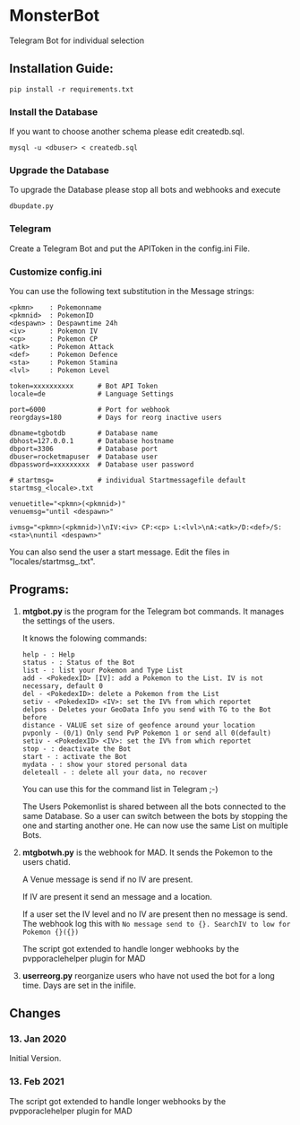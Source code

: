# MonsterBot

Telegram Bot for individual selection

## Installation Guide:

```
pip install -r requirements.txt
```

### Install the Database

If you want to choose another schema please edit createdb.sql.

```
mysql -u <dbuser> < createdb.sql
```

### Upgrade the Database

To upgrade the Database please stop all bots and webhooks and execute

```
dbupdate.py
```

### Telegram

Create a Telegram Bot and put the APIToken in the config.ini File.

### Customize config.ini

You can use the following text substitution in the Message strings:

```
<pkmn>    : Pokemonname
<pkmnid>  : PokemonID
<despawn> : Despawntime 24h
<iv>      : Pokemon IV
<cp>      : Pokemon CP
<atk>     : Pokemon Attack
<def>     : Pokemon Defence
<sta>     : Pokemon Stamina
<lvl>     : Pokemon Level
```

```
token=xxxxxxxxxx      # Bot API Token
locale=de             # Language Settings

port=6000             # Port for webhook
reorgdays=180         # Days for reorg inactive users

dbname=tgbotdb        # Database name
dbhost=127.0.0.1      # Database hostname
dbport=3306           # Database port
dbuser=rocketmapuser  # Database user
dbpassword=xxxxxxxxx  # Database user password

# startmsg=           # individual Startmessagefile default startmsg_<locale>.txt

venuetitle="<pkmn>(<pkmnid>)"
venuemsg="until <despawn>"

ivmsg="<pkmn>(<pkmnid>)\nIV:<iv> CP:<cp> L:<lvl>\nA:<atk>/D:<def>/S:<sta>\nuntil <despawn>"
```

You can also send the user a start message. Edit the files in "locales/startmsg_<locale>.txt".

## Programs:

1. **mtgbot.py** is the program for the Telegram bot commands. It manages the settings of the users.

   It knows the folowing commands:

   ```
   help - : Help
   status - : Status of the Bot
   list - : list your Pokemon and Type List
   add - <PokedexID> [IV]: add a Pokemon to the List. IV is not necessary, default 0
   del - <PokedexID>: delete a Pokemon from the List
   setiv - <PokedexID> <IV>: set the IV% from which reportet
   delpos - Deletes your GeoData Info you send with TG to the Bot before
   distance - VALUE set size of geofence around your location
   pvponly - (0/1) Only send PvP Pokemon 1 or send all 0(default)
   setiv - <PokedexID> <IV>: set the IV% from which reportet
   stop - : deactivate the Bot
   start - : activate the Bot
   mydata - : show your stored personal data
   deleteall - : delete all your data, no recover
   ```
   
   You can use this for the command list in Telegram ;-)

   The Users Pokemonlist is shared between all the bots connected to the same Database. So a user can switch between the bots by stopping the one and starting another one. He can now use the same List on multiple Bots.
   
2. **mtgbotwh.py** is the webhook for MAD. It sends the Pokemon to the users chatid.

   A Venue message is send if no IV are present.
   
   If IV are present it send an message and a location.
   
   If a user set the IV level and no IV are present then no message is send. The webhook log this with `No message send to {}. SearchIV to low for Pokemon {}({})`
   
   The script got extended to handle longer webhooks by the pvpporaclehelper plugin for MAD

3. **userreorg.py** reorganize users who have not used the bot for a long time. Days are set in the inifile.

## Changes

### 13. Jan 2020

Initial Version.
   
### 13. Feb 2021
   The script got extended to handle longer webhooks by the pvpporaclehelper plugin for MAD
